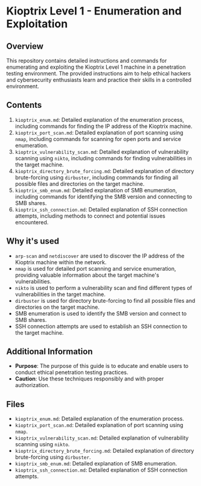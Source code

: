 # Kioptrix Level 1 - Enumeration and Exploitation

## Overview
This repository contains detailed instructions and commands for enumerating and exploiting the Kioptrix Level 1 machine in a penetration testing environment. The provided instructions aim to help ethical hackers and cybersecurity enthusiasts learn and practice their skills in a controlled environment.

## Contents
1. `kioptrix_enum.md`: Detailed explanation of the enumeration process, including commands for finding the IP address of the Kioptrix machine.
2. `kioptrix_port_scan.md`: Detailed explanation of port scanning using `nmap`, including commands for scanning for open ports and service enumeration.
3. `kioptrix_vulnerability_scan.md`: Detailed explanation of vulnerability scanning using `nikto`, including commands for finding vulnerabilities in the target machine.
4. `kioptrix_directory_brute_forcing.md`: Detailed explanation of directory brute-forcing using `dirbuster`, including commands for finding all possible files and directories on the target machine.
5. `kioptrix_smb_enum.md`: Detailed explanation of SMB enumeration, including commands for identifying the SMB version and connecting to SMB shares.
6. `kioptrix_ssh_connection.md`: Detailed explanation of SSH connection attempts, including methods to connect and potential issues encountered.

## Why it's used
- `arp-scan` and `netdiscover` are used to discover the IP address of the Kioptrix machine within the network.
- `nmap` is used for detailed port scanning and service enumeration, providing valuable information about the target machine's vulnerabilities.
- `nikto` is used to perform a vulnerability scan and find different types of vulnerabilities in the target machine.
- `dirbuster` is used for directory brute-forcing to find all possible files and directories on the target machine.
- SMB enumeration is used to identify the SMB version and connect to SMB shares.
- SSH connection attempts are used to establish an SSH connection to the target machine.

## Additional Information
- **Purpose**: The purpose of this guide is to educate and enable users to conduct ethical penetration testing practices.
- **Caution**: Use these techniques responsibly and with proper authorization.

## Files
- `kioptrix_enum.md`: Detailed explanation of the enumeration process.
- `kioptrix_port_scan.md`: Detailed explanation of port scanning using `nmap`.
- `kioptrix_vulnerability_scan.md`: Detailed explanation of vulnerability scanning using `nikto`.
- `kioptrix_directory_brute_forcing.md`: Detailed explanation of directory brute-forcing using `dirbuster`.
- `kioptrix_smb_enum.md`: Detailed explanation of SMB enumeration.
- `kioptrix_ssh_connection.md`: Detailed explanation of SSH connection attempts.

